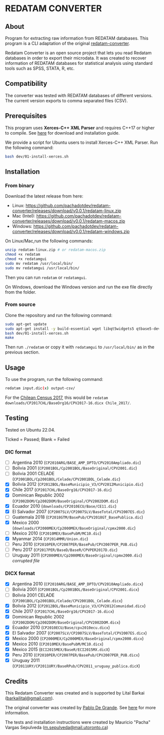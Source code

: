 # REDATAM CONVERTER

## About

Program for extracting raw information from REDATAM databases.
This program is a CLI adaptation of the original [redatam-converter](https://github.com/discontinuos/redatam-converter).

Redatam Converter is an open source project that lets you read Redatam databases in order to export their microdata. It was created to recover information of REDATAM databases for statistical analysis using standard tools such as SPSS, STATA, R, etc.

## Compatibility

The converter was tested with REDATAM databases of different versions.
The current version exports to comma separated files (CSV).

## Prerequisites

This program uses **Xerces-C++ XML Parser** and requires C++17 or higher to compile.
See [here](https://xerces.apache.org/xerces-c/) for download and installation guide.

We provide a script for Ubuntu users to install Xerces-C++ XML Parser. Run the following command:

```bash
bash dev/01-install-xerces.sh
```

## Installation

### From binary

Download the latest release from here:

- Linux: https://github.com/pachadotdev/redatam-converter/releases/download/v0.0.1/redatam-linux.zip
- Mac (Intel): https://github.com/pachadotdev/redatam-converter/releases/download/v0.0.1/redatam-macos.zip
- Windows: https://github.com/pachadotdev/redatam-converter/releases/download/v0.0.1/redatam-windows.zip

On Linux/Mac,run the following commands:

```bash
unzip redatam-linux.zip # or redatam-macos.zip
chmod +x redatam
chmod +x redatamgui
sudo mv redatam /usr/local/bin/
sudo mv redatamgui /usr/local/bin/
```

Then you can run `redatam` or `redatamgui`.

On Windows, download the Windows version and run the exe file directly from the folder.

### From source

Clone the repository and run the following command:

```bash
sudo apt-get update
sudo apt-get install -y build-essential wget libqt5widgets5 qtbase5-dev qtchooser qt5-qmake qtbase5-dev-tools cmake
bash dev/01-install-xerces.sh
make
```

Then run `./redatam` or copy it with `redatamgui` to `/usr/local/bin/` as in the previous section.

## Usage

To use the program, run the following command:

```bash
redatam input.dic(x) output-csv/
```

For the [Chilean Census 2017](https://redatam.org/cdr/descargas/censos/poblacion/CP2017CHL.zip), this would be `redatam downloads/CP2017CHL/BaseOrg16/CPV2017-16.dicx Chile_2017/`.

## Testing

Tested on Ubuntu 22.04.

Ticked = Passed; Blank = Failed

### DIC format

- [ ] Argentina 2010 (`CP2010ARG/BASE_AMP_DPTO/CPV2010Ampliado.dic`)
- [ ] Bolivia 2001 (`CP2001BOL/Cp2001BOL/BaseOriginal/CPV2001.dic`)
- [ ] Bolivia 2001 CELADE (`CP2001BOL/Cp2001BOL/Celade/CPV2001BOL_Celade.dic`)
- [x] Bolivia 2012 (`CP2012BOL/BaseMunicipio_V3/CPV2012Municipio.dic`)
- [x] Chile 2017 (`CP2017CHL/BaseOrg16/CPV2017-16.dic`)
- [x] Dominican Republic 2002 (`CP2002DOM/Cp2002DOM/BaseOriginal/CPV2002DOM.dic`)
- [x] Ecuador 2010 (`downloads/CP2010ECU/Base/CE11.dic`)
- [x] El Salvador 2007 (`CP2007SLV/CP2007SLV/BaseTotal/CPV2007ES.dic`)
- [ ] Guatemala 2018 (`CP2018GTM/BasePub/CPV2018GT_BasePublica.dic`)
- [x] Mexico 2000 (`downloads/CP2000MEX/Cp2000MEX/BaseOriginal/cpmx2000.dic`)
- [ ] Mexico 2010 (`CP2010MEX/BasePubM/MC10.dic`)
- [x] Myanmar 2014 (`CP2014MMR/Union.dic`)
- [ ] Peru 2010 (`CP2010PER/CP2007PER/BasePub/CPV2007PER_PUB.dic`)
- [ ] Peru 2017 (`CP2017PER/BaseD/BaseR/CPVPER2017D.dic`)
- [ ] Uruguay 2011 (`CP2000MEX/Cp2000MEX/BaseOriginal/cpmx2000.dic`) *corrupted file*

### DICX format

- [x] Argentina 2010 (`CP2010ARG/BASE_AMP_DPTO/CPV2010Ampliado.dicx`)
- [ ] Bolivia 2001 (`CP2001BOL/Cp2001BOL/BaseOriginal/CPV2001.dicx`)
- [ ] Bolivia 2001 CELADE (`CP2001BOL/Cp2001BOL/Celade/CPV2001BOL_Celade.dicx`)
- [x] Bolivia 2012 (`CP2012BOL/BaseMunicipio_V3/CPV2012Comunidad.dicx`)
- [x] Chile 2017 (`CP2017CHL/BaseOrg16/CPV2017-16.dicx`)
- [x] Dominican Republic 2002 (`CP2002DOM/Cp2002DOM/BaseOriginal/CPV2002DOM.dicx`)
- [x] Ecuador 2010 (`CP2010ECU/Base/cpv2010ecu.dicx`)
- [x] El Salvador 2007 (`CP2007SLV/CP2007SLV/BaseTotal/CPV2007ES.dicx`)
- [x] Mexico 2000 (`CP2000MEX/Cp2000MEX/BaseOriginal/cpmx2000.dicx`)
- [x] Mexico 2010 (`CP2010MEX/BasePubM/MC10.dicx`)
- [x] Mexico 2015 (`ECI2015MEX/BaseR/ECI2015MX.dicX`)
- [x] Peru 2010 (`CP2010PER/CP2007PER/BasePub/CPV2007PER_PUB.dicx`)
- [x] Uruguay 2011 (`CP2011URY/CP2011URY/BaseRPub/CPV2011_uruguay_publica.dicX`)

## Credits

This Redatam Converter was created and is supported by Lital Barkai (barkailital@gmail.com).

The original converter was created by [Pablo De Grande](https://github.com/discontinuos). See [here](https://www.scielo.org.mx/scielo.php?script=sci_arttext&pid=S0186-72102016000300811) for more information.

The tests and installation instructions were created by Mauricio "Pacha" Vargas Sepulveda (m.sepulveda@mail.utoronto.ca)
